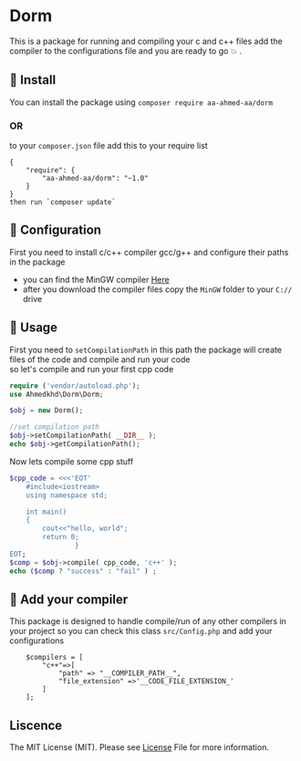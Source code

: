 # Dorm
This is a package for running and compiling your c and c++ files add the compiler to the configurations file and you are ready to go :boom: .

## :honey_pot: Install 
You can install the package using `composer require aa-ahmed-aa/dorm`
### OR
to your `composer.json` file add this to your require list
```
{
    "require": {
        "aa-ahmed-aa/dorm": "~1.0"
    }
}
then run `composer update`
```
## :hammer: Configuration 
First you need to install c/c++ compiler gcc/g++ and configure their paths in the package<br>
- you can find the MinGW compiler <a href="https://nuwen.net/mingw.html">Here</a><br>
- after you download the compiler files copy the `MinGW` folder to your `C://` drive<br>

## :flashlight: Usage 
First you need to `setCompilationPath` in this path the package will create files of the code and compile and run your code <br>
so let's compile and run your first cpp code
```php
require ('vendor/autoload.php');
use Ahmedkhd\Dorm\Dorm;

$obj = new Dorm();

//set compilation path
$obj->setCompilationPath( __DIR__ );
echo $obj->getCompilationPath();
``` 
Now lets compile some cpp stuff
```php
$cpp_code = <<<'EOT'
	#include<iostream>
	using namespace std;

	int main()
	{
	    cout<<"hello, world";
	    return 0;
				}
EOT;
$comp = $obj->compile( cpp_code, 'c++' );
echo ($comp ? "success" : "fail" ) ;
```

## :electric_plug: Add your compiler 
This package is designed to handle compile/run of any other compilers in your project so you can check this class `src/Config.php` and add your configurations<br>
```
	$compilers = [
		"c++"=>[
			"path" => "__COMPILER_PATH__",
			"file_extension" =>'__CODE_FILE_EXTENSION_'
		]
	];
```
## Liscence
The MIT License (MIT). Please see [License](https://github.com/aa-ahmed-aa/Dorm/blob/master/LICENSE) File for more information.